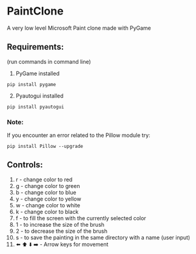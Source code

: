 # PaintClone
A very low level Microsoft Paint clone made with PyGame  

## Requirements: 
(run commands in command line)
1. PyGame installed  
```
pip install pygame
```
2. Pyautogui installed
```
pip install pyautogui
```
### Note: 
If you encounter an error related to the Pillow module try:
```
pip install Pillow --upgrade
```

## Controls: 
1. r - change color to red 
2. g - change color to green
3. b - change color to blue
4. y - change color to yellow
5. w - change color to white
6. k - change color to black
7. f - to fill the screen with the currently selected color
8. 1 - to increase the size of the brush 
9. 2 - to decrease the size of the brush
10. s - to save the painting in the same directory with a name (user input)
11. ⬅️ ⬆️ ⬇️ ➡️ - Arrow keys for movement

